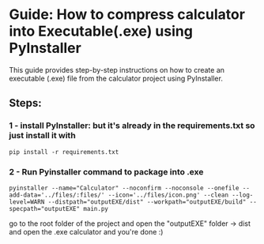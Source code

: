 # Guide: How to compress calculator into Executable(.exe) using PyInstaller

This guide provides step-by-step instructions on how to create an executable (.exe) file from
the calculator project using PyInstaller.

## Steps:
### 1 - install PyInstaller: but it's already in the requirements.txt so just install it with 
``pip install -r requirements.txt``

[//]: # (``` python)

[//]: # (pip install -r requirements.txt)




### 2 - Run Pyinstaller command to package into .exe

``pyinstaller --name="Calculator" --noconfirm --noconsole --onefile --add-data='../files/:files/' --icon='../files/icon.png' --clean --log-level=WARN --distpath="outputEXE/dist" --workpath="outputEXE/build" --specpath="outputEXE" main.py``

go to the root folder of the project and open the "outputEXE" folder -> dist and open the .exe calculator and you're done :)